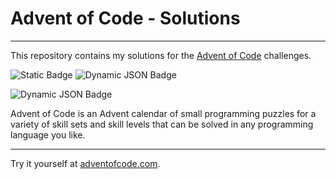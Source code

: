# Advent of Code - Solutions
___
This repository contains my solutions for the [Advent of Code](https://adventofcode.com/) challenges.

![Static Badge](https://img.shields.io/badge/PYTHON-brightgreen?style=for-the-badge&logo=python&logoColor=blue&labelColor=lightblue&color=%23115173)
![Dynamic JSON Badge](https://img.shields.io/badge/dynamic/json?url=https%3A%2F%2Faoc-badge-olekzima.vercel.app%2Fapi&query=2023&style=for-the-badge&logo=adventofcode&label=2023&labelColor=black&color=gold&cacheSeconds=3600)

![Dynamic JSON Badge](https://img.shields.io/badge/dynamic/json?url=https%3A%2F%2Faoc-badge-olekzima.vercel.app%2Fapi&query=allStars&style=for-the-badge&logo=adventofcode&label=All%20Stars&labelColor=black&color=gold&cacheSeconds=3600)

Advent of Code is an Advent calendar of small programming puzzles for a variety of skill sets and skill levels that can be solved in any programming language you like.
___
Try it yourself at [adventofcode.com](https://adventofcode.com/).




